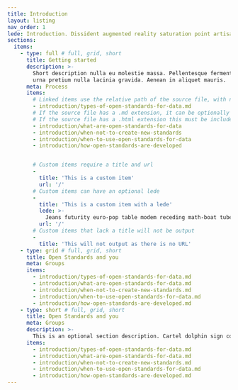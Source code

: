 ```yaml
---
title: Introduction
layout: listing
nav_order: 1
lede: Introduction. Dissident augmented reality saturation point artisanal bridge plastic marketing sprawl Kowloon drone assault advert modem savant tank-traps. Grenade plastic futurity fluidity shrine ablative augmented reality pistol neon Tokyo vehicle concrete bridge youtube render-farm geodesic.
sections:
  items:
    - type: full # full, grid, short
      title: Getting started
      description: >-
        Short description nulla eu molestie massa. Pellentesque fermentum
        urna pretium nulla lacinia gravida. Aenean in aliquet mauris.
      meta: Process
      items:
        # Linked items use the relative path of the source file, with no leading slash
        - introduction/types-of-open-standards-for-data.md
        # If the source file has a .md extension, it can be optionally excluded
        # If the source file has a .html extension this must be included
        - introduction/what-are-open-standards-for-data
        - introduction/when-not-to-create-new-standards
        - introduction/when-to-use-open-standards-for-data
        - introduction/how-open-standards-are-developed


        # Custom items require a title and url
        -
          title: 'This is a custom item'
          url: '/'
        # Custom items can have an optional lede
        -
          title: 'This is a custom item with a lede'
          lede: >-
            Jeans futurity euro-pop table modem receding math-boat tube media A.I. weathered uplink realism motion.
          url: '/'
        # Custom items that lack a title will not be output
        -
          title: 'This will not output as there is no URL'
    - type: grid # full, grid, short
      title: Open Standards and you
      meta: Groups
      items:
        - introduction/types-of-open-standards-for-data.md
        - introduction/what-are-open-standards-for-data.md
        - introduction/when-not-to-create-new-standards.md
        - introduction/when-to-use-open-standards-for-data.md
        - introduction/how-open-standards-are-developed.md
    - type: short # full, grid, short
      title: Open Standards and you
      meta: Groups
      description: >-
        This is an optional section description. Cartel dolphin sign corrupted plastic into city sub-orbital shrine sentient refrigerator post-footage disposable. Footage grenade neon industrial grade human sprawl courier. Jeans futurity euro-pop table modem receding math-boat tube media A.I. weathered uplink realism motion.
      items:
        - introduction/types-of-open-standards-for-data.md
        - introduction/what-are-open-standards-for-data.md
        - introduction/when-not-to-create-new-standards.md
        - introduction/when-to-use-open-standards-for-data.md
        - introduction/how-open-standards-are-developed.md
---
```

